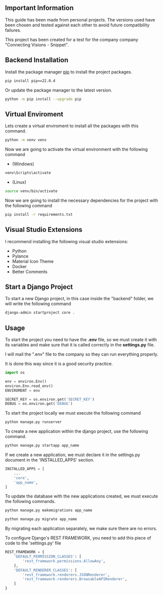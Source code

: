 ## Important Information

This guide has been made from personal projects. The versions used have been chosen and tested against each other to avoid future compatibility failures.

This project has been created for a test for the company company "Connecting Visions - Snippet".

## Backend Installation

Install the package manager [pip](https://pypi.org/project/pip/22.0.4/) to install the project packages.

```bash
pip install pip==22.0.4
```
Or update the package manager to the latest version.
```bash
python -m pip install --upgrade pip
```

## Virtual Enviroment

Lets create a virtual enviroment to install all the packages with this command.
```bash
python -m venv venv
```

Now we are going to activate the virtual environment with the following command
+ (Windows)
```bash
venv\Scripts\activate
```
+ (Linux)
```bash
source venv/bin/activate
```

Now we are going to install the necessary dependencies for the project with the following command
```bash
pip install -r requirements.txt
```
## Visual Studio Extensions

I recommend installing the following visual studio extensions:
+ Python
+ Pylance
+ Material Icon Theme
+ Docker
+ Better Comments

## Start a Django Project

To start a new Django project, in this case inside the "backend" folder, we will write the following command
```bash
django-admin startproject core .
```

## Usage

To start the project you need to have the **.env** file, so we must create it with its variables and make sure that it is called correctly in the **settings.py** file.

I will mail the ".env" file to the company so they can run everything properly.

It is done this way since it is a good security practice.

```python
import os

env = environ.Env()
environ.Env.read_env()
ENVIROMENT = env

SECRET_KEY = os.environ.get('SECRET_KEY')
DEBUG = os.environ.get('DEBUG')
```

To start the project locally we must execute the following command

```bash
python manage.py runserver
```

To create a new application within the django project, use the following command.

```bash
python manage.py startapp app_name
```

If we create a new application, we must declare it in the settings.py document in the 'INSTALLED_APPS' section.

```python
INSTALLED_APPS = [
    ...
    'core',
    'app_name',
]
```

To update the database with the new applications created, we must execute the following commands.

```bash
python manage.py makemigrations app_name
```

```bash
python manage.py migrate app_name
```

By migrating each application separately, we make sure there are no errors.

To configure Django's REST FRAMEWORK, you need to add this piece of code to the 'settings.py' file

```python
REST_FRAMEWORK = {
    'DEFAULT_PERMISSION_CLASSES': [
        'rest_framework.permissions.AllowAny',
    ],
    'DEFAULT_RENDERER_CLASSES': [
        'rest_framework.renderers.JSONRenderer',
        'rest_framework.renderers.BrowsableAPIRenderer',
    ]
}
```